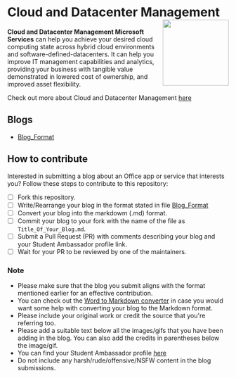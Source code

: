# Cloud and Datacenter Management <img src=https://github.com/microsoft/studentambassadors/blob/main/Ambassador-Blogs/Assets/MS%20Learn%20Program%20Badge.png width=150 align='right'>

**Cloud and Datacenter Management Microsoft Services** can help you achieve your desired cloud computing state across hybrid cloud environments and software-defined-datacenters. It can help you improve IT management capabilities and analytics, providing your business with tangible value demonstrated in lowered cost of ownership, and improved asset flexibility.

Check out more about Cloud and Datacenter Management [here](https://www.microsoft.com/en-us/microsoftservices/Cloud-Infrastructure-and-Management-Services.aspx)

## Blogs
- [Blog_Format](https://github.com/microsoft/studentambassadors/blob/main/Ambassador-Blogs/Blog-Format.md)


## How to contribute
Interested in submitting a blog about an Office app or service that interests you?
Follow these steps to contribute to this repository:

* [ ] Fork this repository.
* [ ] Write/Rearrange your blog in the format stated in file [Blog_Format](https://github.com/microsoft/studentambassadors/blob/main/Ambassador-Blogs/Blog-Format.md)
* [ ] Convert your blog into the markdowm (.md) format.
* [ ] Commit your blog to your fork with the name of the file as ```Title_Of_Your_Blog.md```.
* [ ] Submit a Pull Request (PR) with comments describing your blog and your Student Ambassador profile link.
* [ ] Wait for your PR to be reviewed by one of the maintainers. 

### Note
* Please make sure that the blog you submit aligns with the format mentioned earlier for an effective contribution.
* You can check out the [Word to Markdown converter](https://word2md.com/) in case you would want some help with converting your blog to the Markdown format.
* Please include your original work or credit the source that you're referring too.
* Please add a suitable text below all the images/gifs that you have been adding in the blog. You can also add the credits in parentheses below the image/gif.
* You can find your Student Ambassador profile [here](https://studentambassadors.microsoft.com/en-US/profile)
* Do not include any harsh/rude/offensive/NSFW content in the blog submissions.